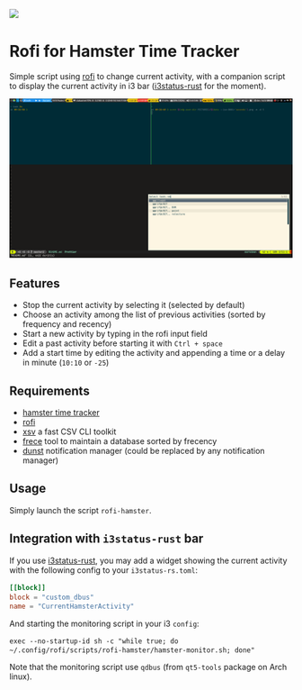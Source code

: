 [![](https://liberapay.com/assets/widgets/donate.svg)](https://liberapay.com/matclab/donate)

# Rofi for Hamster Time Tracker
Simple script using [rofi](https://github.com/davatorium/rofi) to change
current activity, with a companion script to display the current activity in
i3 bar ([i3status-rust](https://github.com/greshake/i3status-rust) for the
moment).

![Screenshot](screenshot.png)

## Features
- Stop the current activity by selecting it (selected by default)
- Choose an activity among the list of previous activities (sorted by
  frequency and recency)
- Start a new activity by typing in the rofi input field
- Edit a past activity before starting it with `Ctrl + space`
- Add a start time by editing the activity and appending a time or a delay in
  minute (`10:10` or `-25`)

## Requirements
- [hamster time tracker](https://github.com/projecthamster/hamster)
- [rofi](https://github.com/davatorium/rofi)
- [xsv](https://github.com/BurntSushi/xsv) a fast CSV CLI toolkit
- [frece](https://github.com/YodaEmbedding/frece) tool to maintain a database
    sorted by frecency
- [dunst](https://dunst-project.org/) notification manager (could be replaced
    by any notification manager)

## Usage
Simply launch the script `rofi-hamster`.

## Integration with `i3status-rust` bar
If you use [i3status-rust](https://github.com/greshake/i3status-rust), you may
add a widget showing the current activity with the following config to your
`i3status-rs.toml`:
```toml
[[block]]
block = "custom_dbus"
name = "CurrentHamsterActivity"
```
And starting the monitoring script in your i3 `config`:
```
exec --no-startup-id sh -c "while true; do ~/.config/rofi/scripts/rofi-hamster/hamster-monitor.sh; done"
```

Note that the monitoring script use `qdbus` (from `qt5-tools` package on Arch
linux).
